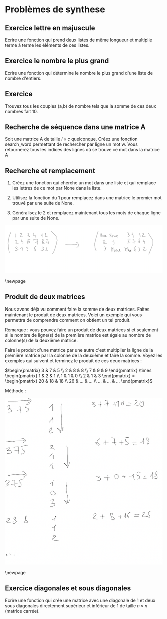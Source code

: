 # Problèmes de synthese

## Exercice lettre en majuscule

Ecrire une fonction qui prend deux listes de même longueur et multiplie terme à terme les éléments de ces listes.

## Exercice le nombre le plus grand

Ecrire une fonction qui détermine le nombre le plus grand d'une liste de nombre d'entiers.

## Exercice

Trouvez tous les couples (a,b) de nombre tels que la somme de ces deux nombres fait 10.

## Recherche de séquence dans une matrice A

Soit une matrice A de taille $l \times c$ quelconque. Créez une fonction search_word permettant de rechercher par ligne un mot w. Vous retournerez tous les indices des lignes où se trouve ce mot dans la matrice A

## Recherche et remplacement

1. Créez une fonction qui cherche un mot dans une liste et qui remplace les lettres de ce mot par None dans la liste.

2. Utilisez la fonction du 1 pour remplacez dans une matrice le premier mot trouvé par une suite de None.

3. Généralisez le 2 et remplacez maintenant tous les mots de chaque ligne par une suite de None.

![example](images/replace.png)

\newpage

## Produit de deux matrices

Nous avons déjà vu comment faire la somme de deux matrices. Faites maintenant le produit de deux matrices. Voici un exemple qui vous permettra de comprendre comment on obtient un tel produit.

Remarque : vous pouvez faire un produit de deux matrices si et seulement si le nombre de ligne(s) de la première matrice est égale au nombre de colonne(s) de la deuxième matrice.

Faire le produit d'une matrice par une autre c'est multiplier la ligne de la première matrice par la colonne de la deuxième et faire la somme. Voyez les exemples qui suivent et terminez le produit de ces deux matrices :

$\begin{pmatrix}
3 & 7 & 5 \\
2 & 8 & 8 \\
7 & 9 & 9
\end{pmatrix} \times 
\begin{pmatrix}
1 & 2 & 1 \\
1 & 1 & 0 \\
2 & 1 & 3
\end{pmatrix} =
\begin{pmatrix}
20 & 18 & 18 \\
26 & ... & ... \\
... & ... & ...
\end{pmatrix}$

Méthode :

![produit de matrice](images/produit_matrix.png)

\newpage

## Exercice diagonales et sous diagonales

Ecrire une fonction qui crée une matrice avec une diagonale de 1 et deux sous diagonales directement supérieur et inférieur de 1 de taille $n \times n$ (matrice carrée).
